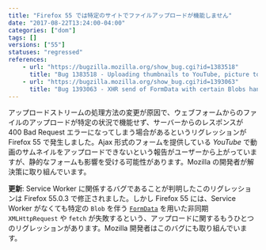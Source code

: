```yaml
---
title: "Firefox 55 では特定のサイトでファイルアップロードが機能しません"
date: "2017-08-22T13:24:00-04:00"
categories: ["dom"]
tags: []
versions: ["55"]
statuses: "regressed"
references:
    - url: "https://bugzilla.mozilla.org/show_bug.cgi?id=1383518"
      title: "Bug 1383518 - Uploading thumbnails to YouTube, picture to Tweakers.net not working on Firefox 55+"
    - url: "https://bugzilla.mozilla.org/show_bug.cgi?id=1393063"
      title: "Bug 1393063 - XHR send of FormData with certain Blobs hangs indefinitely (Firefox 55.0.0 - 55.0.2)"
---
```

アップロードストリームの処理方法の変更が原因で、ウェブフォームからのファイルのアップロードが特定の状況で機能せず、サーバーからのレスポンスが 400 Bad Request エラーになってしまう場合があるというリグレッションが Firefox 55 で発生しました。Ajax 形式のフォームを提供している *YouTube* で動画のサムネイルをアップロードできないという報告がユーザーから上がっていますが、静的なフォームも影響を受ける可能性があります。Mozilla の開発者が解決策に取り組んでいます。

**更新**: Service Worker に関係するバグであることが判明したこのリグレッションは Firefox 55.0.3 で修正されました。しかし Firefox 55 には、Service Worker がなくても特定の `Blob` を伴う [`FormData`](https://developer.mozilla.org/ja/docs/Web/API/FormData) を用いた非同期 `XMLHttpRequest` や `fetch` が失敗するという、アップロードに関するもうひとつのリグレッションがあります。Mozilla 開発者はこのバグにも取り組んでいます。
